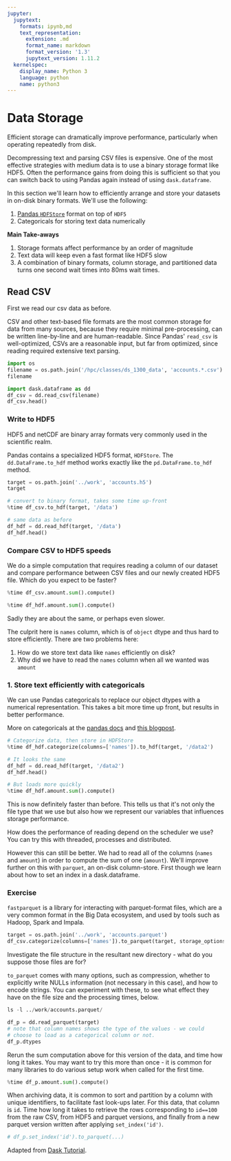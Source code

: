 ```yaml
---
jupyter:
  jupytext:
    formats: ipynb,md
    text_representation:
      extension: .md
      format_name: markdown
      format_version: '1.3'
      jupytext_version: 1.11.2
  kernelspec:
    display_name: Python 3
    language: python
    name: python3
---
```


# Data Storage

Efficient storage can dramatically improve performance, particularly when operating repeatedly from disk.

Decompressing text and parsing CSV files is expensive.  One of the most effective strategies with medium data is to use a binary storage format like HDF5.  Often the performance gains from doing this is sufficient so that you can switch back to using Pandas again instead of using `dask.dataframe`.

In this section we'll learn how to efficiently arrange and store your datasets in on-disk binary formats.  We'll use the following:

1.  [Pandas `HDFStore`](http://pandas.pydata.org/pandas-docs/stable/io.html#io-hdf5) format on top of `HDF5`
2.  Categoricals for storing text data numerically

**Main Take-aways**

1.  Storage formats affect performance by an order of magnitude
2.  Text data will keep even a fast format like HDF5 slow
3.  A combination of binary formats, column storage, and partitioned data turns one second wait times into 80ms wait times.


## Read CSV


First we read our csv data as before.

CSV and other text-based file formats are the most common storage for data from many sources, because they require minimal pre-processing, can be written line-by-line and are human-readable. Since Pandas' `read_csv` is well-optimized, CSVs are a reasonable input, but far from optimized, since reading required extensive text parsing.

```python
import os
filename = os.path.join('/hpc/classes/ds_1300_data', 'accounts.*.csv')
filename
```

```python
import dask.dataframe as dd
df_csv = dd.read_csv(filename)
df_csv.head()
```

### Write to HDF5


HDF5 and netCDF are binary array formats very commonly used in the scientific realm.

Pandas contains a specialized HDF5 format, `HDFStore`.  The ``dd.DataFrame.to_hdf`` method works exactly like the ``pd.DataFrame.to_hdf`` method.

```python
target = os.path.join('../work', 'accounts.h5')
target
```

```python
# convert to binary format, takes some time up-front
%time df_csv.to_hdf(target, '/data')
```

```python
# same data as before
df_hdf = dd.read_hdf(target, '/data')
df_hdf.head()
```

### Compare CSV to HDF5 speeds


We do a simple computation that requires reading a column of our dataset and compare performance between CSV files and our newly created HDF5 file.  Which do you expect to be faster?

```python
%time df_csv.amount.sum().compute()
```

```python
%time df_hdf.amount.sum().compute()
```

Sadly they are about the same, or perhaps even slower. 

The culprit here is `names` column, which is of `object` dtype and thus hard to store efficiently.  There are two problems here:

1.  How do we store text data like `names` efficiently on disk?
2.  Why did we have to read the `names` column when all we wanted was `amount`


### 1.  Store text efficiently with categoricals


We can use Pandas categoricals to replace our object dtypes with a numerical representation.  This takes a bit more time up front, but results in better performance.

More on categoricals at the [pandas docs](http://pandas.pydata.org/pandas-docs/stable/categorical.html) and [this blogpost](http://matthewrocklin.com/blog/work/2015/06/18/Categoricals).

```python
# Categorize data, then store in HDFStore
%time df_hdf.categorize(columns=['names']).to_hdf(target, '/data2')
```

```python
# It looks the same
df_hdf = dd.read_hdf(target, '/data2')
df_hdf.head()
```

```python
# But loads more quickly
%time df_hdf.amount.sum().compute()
```

This is now definitely faster than before.  This tells us that it's not only the file type that we use but also how we represent our variables that influences storage performance. 

How does the performance of reading depend on the scheduler we use? You can try this with threaded, processes and distributed.

However this can still be better.  We had to read all of the columns (`names` and `amount`) in order to compute the sum of one (`amount`).  We'll improve further on this with `parquet`, an on-disk column-store.  First though we learn about how to set an index in a dask.dataframe.


### Exercise


`fastparquet` is a library for interacting with parquet-format files, which are a very common format in the Big Data ecosystem, and used by tools such as Hadoop, Spark and Impala.

```python
target = os.path.join('../work', 'accounts.parquet')
df_csv.categorize(columns=['names']).to_parquet(target, storage_options={"has_nulls": True}, engine="fastparquet")
```

Investigate the file structure in the resultant new directory - what do you suppose those files are for?

`to_parquet` comes with many options, such as compression, whether to explicitly write NULLs information (not necessary in this case), and how to encode strings. You can experiment with these, to see what effect they have on the file size and the processing times, below.

```python
ls -l ../work/accounts.parquet/
```

```python
df_p = dd.read_parquet(target)
# note that column names shows the type of the values - we could
# choose to load as a categorical column or not.
df_p.dtypes
```

Rerun the sum computation above for this version of the data, and time how long it takes. You may want to try this more than once - it is common for many libraries to do various setup work when called for the first time.

```python
%time df_p.amount.sum().compute()
```

When archiving data, it is common to sort and partition by a column with unique identifiers, to facilitate fast look-ups later. For this data, that column is `id`. Time how long it takes to retrieve the rows corresponding to `id==100` from the raw CSV, from HDF5 and parquet versions, and finally from a new parquet version written after applying `set_index('id')`.

```python
# df_p.set_index('id').to_parquet(...)
```

Adapted from [Dask Tutorial](https://tutorial.dask.org).

